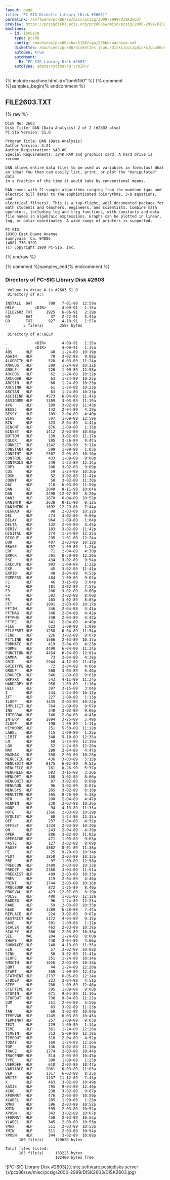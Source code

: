```yaml
---
layout: page
title: "PC-SIG Diskette Library (Disk #2603)"
permalink: /software/pcx86/sw/misc/pcsig/2000-2999/DISK2603/
preview: https://pcsigdisks.pcjs.org/pcx86/sw/misc/pcsig/2000-2999/DISK2603/DISK2603.jpg
machines:
  - id: ibm5150
    type: pcx86
    config: /machines/pcx86/ibm/5150/cga/256kb/machine.xml
    diskettes: /machines/pcx86/diskettes.json,/disks/pcsigdisks/pcx86/diskettes.json
    autoGen: true
    autoMount:
      B: "PC-SIG Library Disk #2603"
    autoType: $date\r$time\rB:\rDIR\r
---
```


{% include machine.html id="ibm5150" %}
{% comment %}samples_begin{% endcomment %}

## FILE2603.TXT

{% raw %}
```
Disk No: 2603                                                           
Disk Title: DAN (Data Analysis) 2 of 2 (#2602 also)                     
PC-SIG Version: S1.0                                                    
                                                                        
Program Title: DAN (Data Analysis)                                      
Author Version: 3.21                                                    
Author Registration: $40.00                                             
Special Requirements: 384K RAM and graphics card. A hard drive is recomm
                                                                        
DAN allows entire data files to be used as variables in formulas! What  
an idea! You then can easily list, print, or plot the "manipulated" data
in a fraction of the time it would take by conventional means.          
                                                                        
DAN comes with 21 sample algorithms ranging from the mundane (gas and   
electric bill data) to the sophisticated (biorythms, 3-D equations, and 
electrical filters). This is a top-flight, well documented package for  
math students and teachers, engineers, and scientists. Combine math     
operators, including log and trig functions, with constants and data    
file names in algebraic expressions. Graphs can be plotted in linear,   
log, or polar coordinates. A wide range of printers is supported.       
                                                                        
PC-SIG                                                                  
1030D East Duane Avenue                                                 
Sunnyvale  Ca. 94086                                                    
(408) 730-9291                                                          
(c) Copyright 1989 PC-SIG, Inc.                                         
```
{% endraw %}

{% comment %}samples_end{% endcomment %}

### Directory of PC-SIG Library Disk #2603

     Volume in drive A is #2603 S1.0
     Directory of A:\

    INSTALL  BAT       708   7-01-90  12:59a
    HELP         <DIR>       4-09-91   1:15a
    FILE2603 TXT      1925   6-06-91   2:29p
    GO       BAT        37   2-22-91   5:43p
    GO       TXT       927   4-10-91   1:57a
            5 file(s)       3597 bytes

     Directory of A:\HELP

    .            <DIR>       4-09-91   1:15a
    ..           <DIR>       4-09-91   1:15a
    ABS      HLP        48   1-24-89  10:19p
    AGAIN    HLP        70   3-02-89   9:08p
    ALGORITH HLP       528   6-03-89  11:24p
    ANALOG   HLP       289   1-24-89  10:22p
    ANGLE    HLP       226   1-09-89  12:58p
    ARCCOS   HLP        62   1-24-89  10:22p
    ARCCOSH  HLP        63   1-24-89  10:23p
    ARCSIN   HLP        60   1-24-89  10:23p
    ARCSINH  HLP        61   1-24-89  10:23p
    ARCTAN   HLP        63   1-24-89  10:23p
    ASCIIINP HLP      4573   6-04-89  11:47p
    ASSIGNME HLP      1309   3-03-89  11:19a
    AVG      HLP       189   3-02-89  11:43p
    BESSJ    HLP       142   2-04-89   4:39p
    BESSY    HLP       109   2-04-89   4:40p
    BIAS     HLP       507   1-09-89  12:59p
    BIN      HLP       323   2-04-89   4:42p
    BINCNT   HLP       676   1-09-89   1:15p
    BINSET   HLP      1412   2-03-89  10:08p
    BOTTOM   HLP       139   3-02-89  11:17p
    COLOR    HLP       505   3-26-89   9:47a
    CONNECT  HLP      1142   2-08-90   5:11p
    CONSTANT HLP       509   1-09-89   1:03p
    CONSTNT  HLP      2507   2-03-89  10:10p
    CONTROL  HLP       433   1-09-89   9:08p
    CONTROLS HLP       349   1-23-89  12:14p
    COPY     HLP       206   3-02-89   9:09p
    COS      HLP        59   1-24-89  10:26p
    COSH     HLP        52   3-02-89  11:41p
    COUNT    HLP        50   3-02-89  11:30p
    DAC      HLP       210   6-03-89  11:59p
    DAN      H2       2049   8-11-90  10:04a
    DAN      HLP      2490  12-07-89   8:20p
    DAN3     HLP      1670   6-04-89  10:52p
    DANINTR  HLP      2638   8-11-90   9:12a
    DANINTRO H        1692  12-29-88   7:44p
    DEGRAD   HLP        98   2-03-89  10:12p
    DEL      HLP       474   3-02-89   9:09p
    DELAY    HLP       964   1-09-89   1:04p
    DELTA    HLP       132   2-04-89   4:45p
    DERIV    HLP       183   3-02-89  11:42p
    DIGITAL  HLP       274   1-24-89  12:25a
    DIGOUT   HLP       295   1-01-80  12:24a
    DUR      HLP       407   2-03-89  10:12p
    ERASE    HLP       757   1-09-89   1:21p
    ERF      HLP        71   2-04-89   4:38p
    ERRCK    HLP       391   8-30-89  12:20a
    ESC      HLP       434   3-02-89   9:54p
    EXECUTE  HLP       993   1-09-89   1:22p
    EXP      HLP        45   3-02-89  11:41p
    EXP10    HLP        48   2-04-89   4:53p
    EXPRESS  HLP       484   1-09-89   9:02p
    F1       HLP        46   3-15-89   3:04p
    F2       HLP       181   3-02-89   7:57p
    F3       HLP       286   3-02-89   8:00p
    F4       HLP       583   3-02-89   8:00p
    F5       HLP       403   3-02-89   8:03p
    FFT      HLP      1801   2-03-89  10:17p
    FFTIM    HLP       346   2-04-89   4:41p
    FFTMAG   HLP       348   2-04-89   4:42p
    FFTPHS   HLP       348   2-04-89   4:42p
    FFTRE    HLP       341   2-04-89   4:40p
    FILE     HLP       622   1-09-89   1:09p
    FILEFRMT HLP      1258   6-04-89  11:54p
    FIND     HLP       226   3-02-89   9:07p
    FITLINE  HLP      1566   2-03-89  10:17p
    FORMATC  HLP       419   2-04-89   4:23p
    FORMS    HLP      4490   6-04-89  11:34p
    FUNCTION HLP      4454   6-04-89  12:01a
    GAMMA    HLP        73   2-04-89   4:38p
    GRID     HLP      2944   4-12-89  11:47p
    GRIDTYPE HLP        72   2-04-89   4:06p
    GROUP    HLP       500   3-03-89   5:40p
    GROUPED  HLP       546   1-09-89   9:01p
    GRPXXX   HLP       543   4-11-89  11:34p
    HARDCOPY HLP       956   1-09-89   1:16p
    HELP     HLP       397   3-15-89   3:04p
    I        HLP       244   1-24-89  10:12p
    IFT      HLP       227   1-09-89   1:13p
    ILOOP    HLP      1435   2-03-89  10:22p
    IMPLICIT HLP       764   1-09-89   9:07p
    INS      HLP       240   3-02-89   9:06p
    INTEGRAL HLP       146   2-04-89   4:43p
    INTERP   HLP      1894   3-25-89   5:49p
    JLOOP    HLP       190   1-09-89   1:11p
    KEYWORDS HLP       251   5-30-89  11:12p
    LABEL    HLP       415   1-09-89   1:25p
    LIMIT    HLP       340   5-10-89  12:35a
    LN       HLP        68   1-24-89  12:19a
    LOG      HLP        52   1-24-89  12:20a
    MAX      HLP       280   2-04-89   4:47p
    MAXMAX   HLP       558   2-03-89  10:28p
    MENUCFIG HLP       436   3-03-89   5:15p
    MENUEDIT HLP      8175   6-02-89   9:52p
    MENUFILE HLP       761   8-26-90   5:37p
    MENUHELP HLP       683   3-15-89   3:20p
    MENUOPT  HLP       180   3-02-89   8:06p
    MENUQUIT HLP        87   3-02-89   8:09p
    MENURUN  HLP        96   3-02-89   8:07p
    MENUSYS  HLP       265   3-02-89   8:10p
    MENUTIME HLP       365   8-26-90   5:38p
    MIN      HLP       280   2-04-89   4:47p
    MINMIN   HLP       230   2-03-89  10:26p
    NONE     HLP        94   4-13-89  11:33a
    NOTE     HLP      1366   2-03-89  10:29p
    NYQUIST  HLP        68   1-24-89  12:15a
    OFF      HLP       237   2-04-89   4:32p
    OFFSET   HLP      1324   2-03-89  10:30p
    ON       HLP       243   2-04-89   4:30p
    OPER     HLP       886   3-02-89  11:02p
    OPERATOR HLP       471   1-09-89   9:03p
    PASTE    HLP       127   3-02-89   9:09p
    PAUSE    HLP      4862   8-01-89  11:38p
    PI       HLP        25   9-20-89  10:34p
    PLOT     HLP      1850   2-03-89  10:13p
    PRE      HLP        97   1-09-89  12:58p
    PREDCON  HLP      3489   2-03-89  10:32p
    PREDEF   HLP      2368   3-03-89  11:51a
    PREEXIST HLP       489   2-03-89  10:33p
    PREV     HLP       119   2-04-89   4:46p
    PRINT    HLP      1744   2-03-89  10:16p
    PROCEDUR HLP       872   1-25-89   8:40p
    PROCVAL  HLP       423  12-07-89   8:19p
    PULSE    HLP       488   1-01-80  12:12a
    RADDEG   HLP        96   1-24-89  12:23a
    RAND     HLP        59   2-03-89  10:35p
    READ     HLP      1389   6-28-89   7:44a
    REPLACE  HLP       224   3-02-89   9:07p
    RESTRICT HLP      3172   4-04-89   9:15p
    SAVE     HLP       501   1-09-89   1:12p
    SCALEX   HLP       463   2-03-89  10:38p
    SCALEY   HLP       300   2-03-89  10:38p
    SEE      MAC       204   1-24-89   8:00a
    SHAPE    HLP       448   2-04-89   4:06p
    SHOWAXES HLP       140   4-13-89  11:35a
    SIN      HLP        57   3-02-89  10:08p
    SINH     HLP        50   3-02-89  11:41p
    SLOPE    HLP       251   1-24-89  10:14p
    SMOOTH   HLP      1026   2-03-89  10:38p
    SQRT     HLP        44   1-24-89  12:20a
    START    HLP       360   1-09-89  12:47p
    STATMENT HLP      2737   6-05-89  12:24a
    STDDEV   HLP       223   2-04-89   4:51p
    STEP     HLP       700   1-09-89  12:46p
    STEPTIME HLP       795   1-09-89   9:08p
    STOPIN   HLP       671   9-04-89  11:19a
    STOPOUT  HLP       730   9-04-89  11:22a
    SUM      HLP       251   2-04-89   4:50p
    T        HLP        63   3-02-89  11:23p
    TAN      HLP        60   3-02-89  10:09p
    TEMPVAR  HLP      1249   6-03-89  10:45a
    TERMINAT HLP       257   1-09-89   9:03p
    TEXT     HLP       229   1-09-89   1:14p
    TIME     HLP       361   1-24-89  12:26a
    TIMEIN   HLP       312   5-09-89  12:38a
    TIMEOUT  HLP       318   2-04-89   4:52p
    TODAY    HLP       168   1-24-89  12:26a
    TOP      HLP       136   3-02-89  11:18p
    TRACE    HLP      1774   2-03-89  10:44p
    TRACENUM HLP       814   2-03-89  10:45p
    TYPE     HLP       390   1-09-89   1:25p
    USERDEF  HLP       618   2-03-89  10:47p
    VARIABLE HLP      2061   6-03-89  11:03a
    VER      HLP      1317   6-02-89   8:25p
    WRITE    HLP      1137  11-12-89   7:43p
    X        HLP       463   3-02-89  10:49p
    XAXIS    HLP       795   9-04-89  12:49p
    XCHG     HLP       238   3-02-89   9:07p
    XFORMAT  HLP       476   2-03-89  10:50p
    XLABEL   HLP       285   1-09-89   1:25p
    XMAX     HLP       596   2-03-89  10:52p
    XMIN     HLP       595   2-03-89  10:52p
    XPOSN    HLP       343   3-02-89  10:07p
    YFORMAT  HLP       458   2-03-89  10:53p
    YLABEL   HLP       345   2-03-89  10:53p
    YMAX     HLP       511   2-03-89  10:53p
    YMIN     HLP       511   2-03-89  10:54p
    YPOSN    HLP       344   3-02-89  10:08p
          180 file(s)     129628 bytes

    Total files listed:
          185 file(s)     133225 bytes
                          102400 bytes free

![PC-SIG Library Disk #2603]({{ site.software.pcsigdisks.server }}/pcx86/sw/misc/pcsig/2000-2999/DISK2603/DISK2603.jpg)
